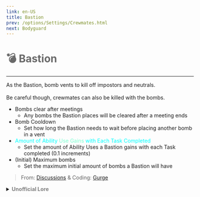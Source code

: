 ```yaml
---
link: en-US
title: Bastion
prev: /options/Settings/Crewmates.html
next: Bodyguard
---
```


# <font color="#696969">💣 <b>Bastion</b></font> <Badge text="Killing" type="tip" vertical="middle"/>
---

As the Bastion, bomb vents to kill off impostors and neutrals.<br><br>
Be careful though, crewmates can also be killed with the bombs.
* Bombs clear after meetings
  * Any bombs the Bastion places will be cleared after a meeting ends
* Bomb Cooldown
  * Set how long the Bastion needs to wait before placing another bomb in a vent
* <font color=#00ffff>Amount of Ability</font> <font color=#7fffd2>Use Gains</font> <font color=#00ffff>with Each Task Completed</font>
  * Set the amount of Ability Uses a Bastion gains with each Task completed (0.1 increments)
* (Initial) Maximum bombs
  *  Set the maximum initial amount of bombs a Bastion will have

> From: [Discussions](#) & Coding: [Gurge](#)

<details>
<summary><b><font color=gray>Unofficial Lore</font></b></summary>

Placeholder: This role is a ROLE OH EM GOSH
> Submitted by: Member
</details>